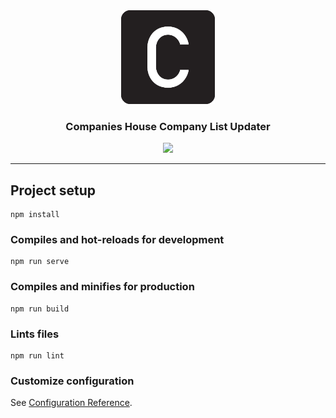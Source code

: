 <div align="center">
  <img height=150 src="src/assets/logo.png" />
</div>

<h3 align="center">Companies House Company List Updater</h3>

<p align="center">
  <a href="https://app.netlify.com/sites/company-list-updater/deploys">
    <img src="https://api.netlify.com/api/v1/badges/c80c34e5-7c32-4412-8920-f0f7eab34e7e/deploy-status">
  </a>
</p>

---

## Project setup
```
npm install
```

### Compiles and hot-reloads for development
```
npm run serve
```

### Compiles and minifies for production
```
npm run build
```

### Lints files
```
npm run lint
```

### Customize configuration
See [Configuration Reference](https://cli.vuejs.org/config/).
